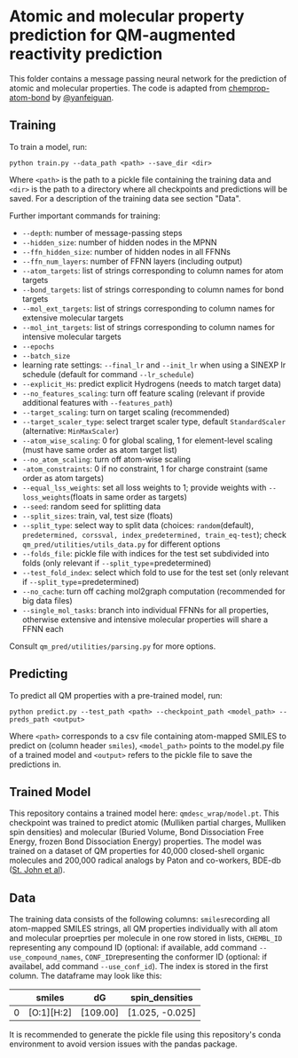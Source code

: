 # Atomic and molecular property prediction for QM-augmented reactivity prediction
This folder contains a message passing neural network for the prediction of atomic and molecular properties. The code is adapted from [chemprop-atom-bond](https://github.com/yanfeiguan/chemprop-atom-bond) by [@yanfeiguan](https://github.com/yanfeiguan). 

## Training
To train a model, run:

```
python train.py --data_path <path> --save_dir <dir>
```

Where ```<path>``` is the path to a pickle file containing the training data and ```<dir>``` is the path to a directory where all checkpoints and predictions will be saved. For a description of the training data see section "Data".

Further important commands for training:
* ```--depth```: number of message-passing steps
* ```--hidden_size```: number of hidden nodes in the MPNN
* ```--ffn_hidden_size```: number of hidden nodes in all FFNNs
* ```--ffn_num_layers```: number of FFNN layers (including output)
* ```--atom_targets```: list of strings corresponding to column names for atom targets
* ```--bond_targets```: list of strings corresponding to column names for bond targets
* ```--mol_ext_targets```: list of strings corresponding to column names for extensive molecular targets
* ```--mol_int_targets```: list of strings corresponding to column names for intensive molecular targets
* ```--epochs```
* ```--batch_size```
* learning rate settings: ```--final_lr``` and ```--init_lr``` when using a SINEXP lr schedule (default for command ```--lr_schedule```)
* ```--explicit_Hs```: predict explicit Hydrogens (needs to match target data)
* ```--no_features_scaling```: turn off feature scaling (relevant if provide additional features with ```--features_path```)
* ```--target_scaling```: turn on target scaling (recommended)
* ```--target_scaler_type```: select trarget scaler type, default ```StandardScaler``` (alternative: ```MinMaxScaler```)
* ```--atom_wise_scaling```: 0 for global scaling, 1 for element-level scaling (must have same order as atom target list)
* ```--no_atom_scaling```: turn off atom-wise scaling
* ```-atom_constraints```: 0 if no constraint, 1 for charge constraint (same order as atom targets)
* ```--equal_lss_weights```: set all loss weights to 1; provide weights with ```--loss_weights```(floats in same order as targets)
* ```--seed```: random seed for splitting data
* ```--split_sizes```: train, val, test size (floats)
* ```--split_type```: select way to split data (choices: ```random```(default), ```predetermined, corssval, index_predetermined, train_eq-test```); check ```qm_pred/utilities/utils_data.py``` for different options
* ```--folds_file```: pickle file with indices for the test set subdivided into folds (only relevant if ```--split_type```=predetermined)
* ```--test_fold_index```: select which fold to use for the test set (only relevant if ```--split_type```=predetermined)
* ```--no_cache```: turn off caching mol2graph computation (recommended for big data files)
* ```--single_mol_tasks```: branch into individual FFNNs for all properties, otherwise extensive and intensive molecular properties will share a FFNN each

Consult ```qm_pred/utilities/parsing.py``` for more options.

## Predicting
To predict all QM properties with a pre-trained model, run:

```
python predict.py --test_path <path> --checkpoint_path <model_path> --preds_path <output>
```

Where ```<path>``` corresponds to a csv file containing atom-mapped SMILES to predict on (column header ```smiles```), ```<model_path>``` points to the model.py file of a trained model and ```<output>``` refers to the pickle file to save the predictions in.

## Trained Model
This repository contains a trained model here: ```qmdesc_wrap/model.pt```. This checkpoint was trained to predict atomic (Mulliken partial charges, Mulliken spin densities) and molecular (Buried Volume, Bond Dissociation Free Energy, frozen Bond Dissociation Energy) properties.
The model was trained on a dataset of QM properties for 40,000 closed-shell organic molecules and 200,000 radical analogs by Paton and co-workers, BDE-db ([St. John et al](https://doi.org/10.1038/s41597-020-00588-x)).

## Data
The training data consists of the following columns: ```smiles```recording all atom-mapped SMILES strings, all QM properties individually with all atom and molecular proeprties per molecule in one row stored in lists, ```CHEMBL_ID``` representing any compound ID (optional: if available, add command ```--use_compound_names```, ```CONF_ID```representing the conformer ID (optional: if availabel, add command ```--use_conf_id```). The index is stored in the first column.
The dataframe may look like this:

| |smiles|dG|spin_densities|
|-|------|--|--------------|
|0|[O:1][H:2]|[109.00]|[1.025, -0.025]|

It is recommended to generate the pickle file using this repository's conda environment to avoid version issues with the pandas package.


